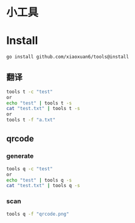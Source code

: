 # 小工具

# Install

```bash
go install github.com/xiaoxuan6/tools@install
```     

## 翻译

```bash
tools t -c "test"
or 
echo "test" | tools t -s
cat "test.txt" | tools t -s
or
tools t -f "a.txt"
```

## qrcode

### generate

```bash
tools q -c "test"
or 
echo "test" | tools q -s
cat "test.txt" | tools q -s
```

### scan

```bash
tools q -f "qrcode.png"
 ```

